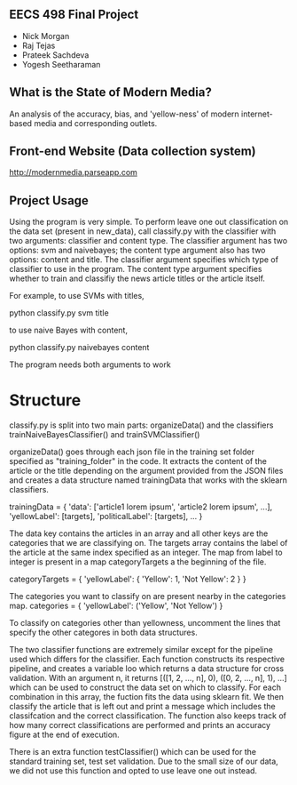 ## EECS 498 Final Project

- Nick Morgan
- Raj Tejas
- Prateek Sachdeva
- Yogesh Seetharaman

## What is the State of Modern Media?

An analysis of the accuracy, bias, and 'yellow-ness' of modern internet-based media and corresponding outlets.

## Front-end Website (Data collection system)

http://modernmedia.parseapp.com

## Project Usage

Using the program is very simple. To perform leave one out classification on
the data set (present in new_data), call classify.py with the classifier with
two arguments: classifier and content type. The classifier argument has
two options: svm and naivebayes; the content type argument also has
two options: content and title. The classifier argument specifies which type of
classifier to use in the program. The content type argument specifies whether to
train and classifiy the news article titles or the article itself.

For example, to use SVMs with titles,

   python classify.py svm title

to use naive Bayes with content,

   python classify.py naivebayes content

The program needs both arguments to work

# Structure

classify.py is split into two main parts: organizeData() and the classifiers
trainNaiveBayesClassifier() and trainSVMClassifier()

organizeData() goes through each json file in the training set folder specified as
"training_folder" in the code. It extracts the content of the article or the title
depending on the argument provided from the JSON files and creates a data structure
named trainingData that works with the sklearn classifiers.

trainingData = {
                'data': ['article1 lorem ipsum', 'article2 lorem ipsum', ...],
                'yellowLabel': [targets],
                'politicalLabel': [targets],
                ...
               }

The data key contains the articles in an array and all other keys are the categories
that we are classifying on. The targets array contains the label of the article at
the same index specified as an integer. The map from label to integer is present
in a map categoryTargets a the beginning of the file.

categoryTargets = {
                   'yellowLabel': {
                                   'Yellow': 1,
                                   'Not Yellow': 2
                                  }
                  }

The categories you want to classify on are present nearby in the categories map.
categories = {
              'yellowLabel': ('Yellow', 'Not Yellow')
             }

To classify on categories other than yellowness, uncomment the lines that
specify the other categores in both data structures.

The two classifier functions are extremely similar except for the pipeline used
which differs for the classifier. Each function constructs its respective pipeline,
and creates a variable loo which returns a data structure for cross validation.
With an argument n, it returns [([1, 2, ..., n], 0), ([0, 2, ..., n], 1), ...]
which can be used to construct the data set on which to classify.
For each combination in this array, the fuction fits the data using sklearn fit.
We then classify the article that is left out and print a message which includes
the classifcation and the correct classification. The function also keeps track of
how many correct classifications are performed and prints an accuracy figure
at the end of execution.

There is an extra function testClassifier() which can be used for the standard
training set, test set validation. Due to the small size of our data, we did not
use this function and opted to use leave one out instead.